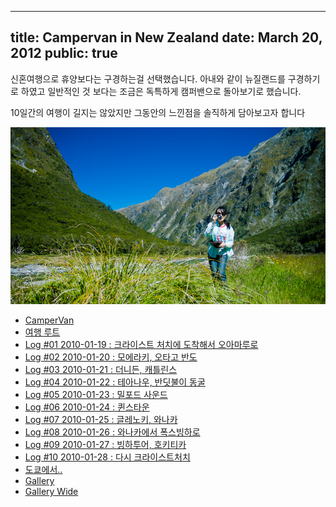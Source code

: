 ----
title: Campervan in New Zealand
date: March 20, 2012
public: true
----

신혼여행으로 휴양보다는 구경하는걸 선택했습니다. 아내와 같이 뉴질랜드를
구경하기로 하였고 일반적인 것 보다는 조금은 독특하게 캠퍼밴으로 돌아보기로
했습니다.

10일간의 여행이 길지는 않았지만 그동안의 느낀점을 솔직하게 담아보고자 합니다

![Te Anau 가는 길](/media/page/travel/new-zealand/new-zealand-wide-026.jpg)

* [CamperVan](campervan.html)
* [여행 루트](route.html)
* [Log #01 2010-01-19 : 크라이스트 처치에 도착해서 오아마루로](log01.html)
* [Log #02 2010-01-20 : 모에라키, 오타고 반도](log02.html)
* [Log #03 2010-01-21 : 더니든, 캐틀린스](log03.html)
* [Log #04 2010-01-22 : 테아나우, 반딧불이 동굴](log04.html)
* [Log #05 2010-01-23 : 밀포드 사운드](log05.html)
* [Log #06 2010-01-24 : 퀸스타운](log06.html)
* [Log #07 2010-01-25 : 글레노키, 와나카](log07.html)
* [Log #08 2010-01-26 : 와나카에서 폭스빙하로](log08.html)
* [Log #09 2010-01-27 : 빙하투어, 호키티카](log09.html)
* [Log #10 2010-01-28 : 다시 크라이스트처치](log10.html)
* [도쿄에서..](epilogue.html)
* [Gallery](gallery.html)
* [Gallery Wide](gallery-wide.html)
